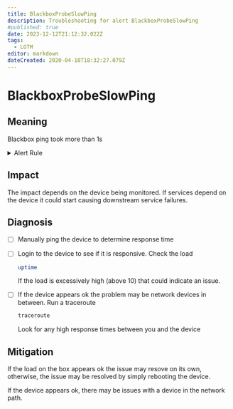 ```yaml
---
title: BlackboxProbeSlowPing
description: Troubleshooting for alert BlackboxProbeSlowPing
#published: true
date: 2023-12-12T21:12:32.022Z
tags: 
  - LGTM
editor: markdown
dateCreated: 2020-04-10T18:32:27.079Z
---
```


# BlackboxProbeSlowPing

## Meaning
[//]: # "Short paragraph that explains what the alert means"
Blackbox ping took more than 1s

<details>
  <summary>Alert Rule</summary>

{{% rule "blackbox/blackbox-exporter.yml" "BlackboxProbeSlowPing" %}}

{{% comment %}}

```yaml
alert: BlackboxProbeSlowPing
expr: avg_over_time(probe_icmp_duration_seconds[1m]) > 1
for: 1m
labels:
    severity: warning
annotations:
    summary: Blackbox probe slow ping (instance {{ $labels.instance }})
    description: |-
        Blackbox ping took more than 1s
          VALUE = {{ $value }}
          LABELS = {{ $labels }}
    runbook: https://github.com/srerun/prometheus-alerts/blob/main/content/runbooks/blackbox-exporter/BlackboxProbeSlowPing.md

```

{{% /comment %}}

</details>


## Impact
[//]: # "What could / will happen if the alert is not addressed"

The impact depends on the device being monitored.  If services depend on the device it could start causing downstream service failures.


## Diagnosis
[//]: # "Steps to take to identify the cause of the problem"

- [ ] Manually ping the device to determine response time
- [ ] Login to the device to see if it is responsive.  Check the load
  ```bash
  uptime
  ```
  If the load is excessively high (above 10) that could indicate an issue.
- [ ] If the device appears ok the problem may be network devices in between.  Run a traceroute
	```bash
	traceroute
	```
	Look for any high response times between you and the device
  

## Mitigation
[//]: # "The steps necessary to resolve the alert"

If the load on the box appears ok the issue may resove on its own, otherwise, the issue may be resolved by simply rebooting the device.

If the device appears ok, there may be issues with a device in the network path.
